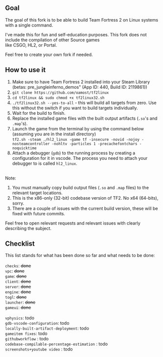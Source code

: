 ## Goal

The goal of this fork is to be able to build Team Fortress 2 on Linux systems with a single command. 

I've made this for fun and self-education purposes. This fork does not include the compilation of other Source games \
like CSGO, HL2, or Portal. 

Feel free to create your own fork if needed.

## How to use it

1. Make sure to have Team Fortress 2 installed into your Steam Library (betas: pre_jungleinferno_demos" (App ID: 440, Build ID: 2119861))
2. `git clone https://github.com/oamost/tf2linux`
3. `cd tf2linux && sudo chmod +x tf2linux32.sh`
4. `./tf2linux32.sh --yes-to-all` - this will build all targets from zero. Use this without the switch if you want to build targets individually.
5. Wait for the build to finish.
6. Replace the installed game files with the built output artifacts (`.so`'s and `.map`'s). 
7. Launch the game from the terminal by using the command below (assuming you are in the install directory)\
`tf2.sh -steam ./hl2_linux -game tf -insecure -novid -nojoy -nosteamcontroller -nohltv -particles 1 -precachefontchars -noquicktime` 
8. Attach a debugger (`gdb`) to the running process by creating a configuration for it in vscode. The process you need to attach your
debugger to is called `hl2_linux`. 

\
Note:  

1. You must manually copy build output files (`.so` and `.map` files) to the relevant target locations. 
2. This is the x86-only (32-bit) codebase version of TF2. No x64 (64-bits), sorry. 
3. There are a couple of issues with the current build version, these will be fixed with future commits. 

Feel free to open relevant requests and relevant issues with clearly describing the subject.

## Checklist

This list stands for what has been done so far and what needs to be done: \
\
`checks`: ~~done~~ \
`vpc`: ~~done~~ \
`game`: ~~done~~ \
`client`: ~~done~~ \
`server`: ~~done~~ \
`engine`: ~~done~~ \
`togl`: ~~done~~ \
`launcher`: ~~done~~ \
`gameui`: ~~done~~ \
\
`vphysics`: todo \
`gdb-vscode-configuration`: todo \
`locally-built-artifact-deployment`: todo \
`gameitem fixes`: todo \
`githubworkflow` : todo \
`codebase-compilable-percentage-estimation` : todo \
`screenshots+youtube video` : todo



